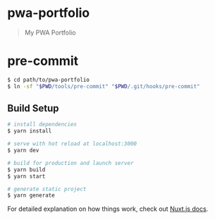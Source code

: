 # pwa-portfolio

> My PWA Portfolio

# pre-commit

```bash
$ cd path/to/pwa-portfolio
$ ln -sf "$PWD/tools/pre-commit" "$PWD/.git/hooks/pre-commit"
```

## Build Setup

``` bash
# install dependencies
$ yarn install

# serve with hot reload at localhost:3000
$ yarn dev

# build for production and launch server
$ yarn build
$ yarn start

# generate static project
$ yarn generate
```

For detailed explanation on how things work, check out [Nuxt.js docs](https://nuxtjs.org).
